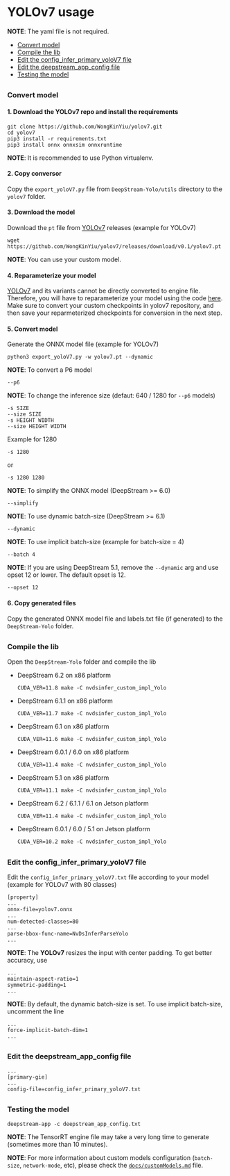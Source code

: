 # YOLOv7 usage

**NOTE**: The yaml file is not required.

* [Convert model](#convert-model)
* [Compile the lib](#compile-the-lib)
* [Edit the config_infer_primary_yoloV7 file](#edit-the-config_infer_primary_yolov7-file)
* [Edit the deepstream_app_config file](#edit-the-deepstream_app_config-file)
* [Testing the model](#testing-the-model)

##

### Convert model

#### 1. Download the YOLOv7 repo and install the requirements

```
git clone https://github.com/WongKinYiu/yolov7.git
cd yolov7
pip3 install -r requirements.txt
pip3 install onnx onnxsim onnxruntime
```

**NOTE**: It is recommended to use Python virtualenv.

#### 2. Copy conversor

Copy the `export_yoloV7.py` file from `DeepStream-Yolo/utils` directory to the `yolov7` folder.

#### 3. Download the model

Download the `pt` file from [YOLOv7](https://github.com/WongKinYiu/yolov7/releases/) releases (example for YOLOv7)

```
wget https://github.com/WongKinYiu/yolov7/releases/download/v0.1/yolov7.pt
```

**NOTE**: You can use your custom model.

#### 4. Reparameterize your model

[YOLOv7](https://github.com/WongKinYiu/yolov7/releases/) and its variants cannot be directly converted to engine file. Therefore, you will have to reparameterize your model using the code [here](https://github.com/WongKinYiu/yolov7/blob/main/tools/reparameterization.ipynb). Make sure to convert your custom checkpoints in yolov7 repository, and then save your reparmeterized checkpoints for conversion in the next step.

#### 5. Convert model

Generate the ONNX model file (example for YOLOv7)

```
python3 export_yoloV7.py -w yolov7.pt --dynamic
```

**NOTE**: To convert a P6 model

```
--p6
```

**NOTE**: To change the inference size (defaut: 640 / 1280 for `--p6` models)

```
-s SIZE
--size SIZE
-s HEIGHT WIDTH
--size HEIGHT WIDTH
```

Example for 1280

```
-s 1280
```

or

```
-s 1280 1280
```

**NOTE**: To simplify the ONNX model (DeepStream >= 6.0)

```
--simplify
```

**NOTE**: To use dynamic batch-size (DeepStream >= 6.1)

```
--dynamic
```

**NOTE**: To use implicit batch-size (example for batch-size = 4)

```
--batch 4
```

**NOTE**: If you are using DeepStream 5.1, remove the `--dynamic` arg and use opset 12 or lower. The default opset is 12.

```
--opset 12
```

#### 6. Copy generated files

Copy the generated ONNX model file and labels.txt file (if generated) to the `DeepStream-Yolo` folder.

##

### Compile the lib

Open the `DeepStream-Yolo` folder and compile the lib

* DeepStream 6.2 on x86 platform

  ```
  CUDA_VER=11.8 make -C nvdsinfer_custom_impl_Yolo
  ```

* DeepStream 6.1.1 on x86 platform

  ```
  CUDA_VER=11.7 make -C nvdsinfer_custom_impl_Yolo
  ```

* DeepStream 6.1 on x86 platform

  ```
  CUDA_VER=11.6 make -C nvdsinfer_custom_impl_Yolo
  ```

* DeepStream 6.0.1 / 6.0 on x86 platform

  ```
  CUDA_VER=11.4 make -C nvdsinfer_custom_impl_Yolo
  ```

* DeepStream 5.1 on x86 platform

  ```
  CUDA_VER=11.1 make -C nvdsinfer_custom_impl_Yolo
  ```

* DeepStream 6.2 / 6.1.1 / 6.1 on Jetson platform

  ```
  CUDA_VER=11.4 make -C nvdsinfer_custom_impl_Yolo
  ```

* DeepStream 6.0.1 / 6.0 / 5.1 on Jetson platform

  ```
  CUDA_VER=10.2 make -C nvdsinfer_custom_impl_Yolo
  ```

##

### Edit the config_infer_primary_yoloV7 file

Edit the `config_infer_primary_yoloV7.txt` file according to your model (example for YOLOv7 with 80 classes)

```
[property]
...
onnx-file=yolov7.onnx
...
num-detected-classes=80
...
parse-bbox-func-name=NvDsInferParseYolo
...
```

**NOTE**: The **YOLOv7** resizes the input with center padding. To get better accuracy, use

```
...
maintain-aspect-ratio=1
symmetric-padding=1
...
```

**NOTE**: By default, the dynamic batch-size is set. To use implicit batch-size, uncomment the line

```
...
force-implicit-batch-dim=1
...
```

##

### Edit the deepstream_app_config file

```
...
[primary-gie]
...
config-file=config_infer_primary_yoloV7.txt
```

##

### Testing the model

```
deepstream-app -c deepstream_app_config.txt
```

**NOTE**: The TensorRT engine file may take a very long time to generate (sometimes more than 10 minutes).

**NOTE**: For more information about custom models configuration (`batch-size`, `network-mode`, etc), please check the [`docs/customModels.md`](customModels.md) file.
